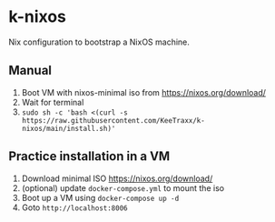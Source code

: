 # k-nixos

Nix configuration to bootstrap a NixOS machine.

## Manual

1. Boot VM with nixos-minimal iso from https://nixos.org/download/
2. Wait for terminal
3. `sudo sh -c 'bash <(curl -s https://raw.githubusercontent.com/KeeTraxx/k-nixos/main/install.sh)'`

## Practice installation in a VM

1. Download minimal ISO https://nixos.org/download/
2. (optional) update `docker-compose.yml` to mount the iso
3. Boot up a VM using `docker-compose up -d`
3. Goto `http://localhost:8006`